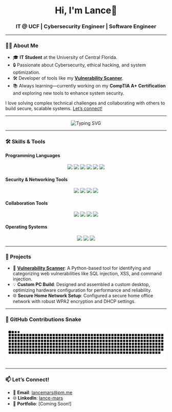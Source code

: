 <h1 align="center">Hi, I'm Lance👋</h1>
<h3 align="center">IT @ UCF | Cybersecurity Engineer | Software Engineer</h3>

---

### 🧑‍💻 About Me

- 🎓 **IT Student** at the University of Central Florida.
- 🔒 Passionate about Cybersecurity, ethical hacking, and system optimization.
- 🛠️ Developer of tools like my **[Vulnerability Scanner](https://github.com/lance-mars/vulnerability-scanner)**.
- 📚 Always learning—currently working on my **CompTIA A+ Certification** and exploring new tools to enhance system security.

I love solving complex technical challenges and collaborating with others to build secure, scalable systems. [Let’s connect!](https://www.linkedin.com/in/lance-mars/)

---

<div align="center">
  <img src="https://readme-typing-svg.demolab.com?font=Fira+Code&size=25&duration=4000&pause=500&center=true&vCenter=true&width=600&lines=Passionate+About+Cybersecurity+%F0%9F%94%92;Problem+Solver+%F0%9F%A7%A0;Tech+Enthusiast+%F0%9F%92%BB;Let's+Build+Secure+Solutions!+%E2%9C%A8" alt="Typing SVG" />
</div>

---

### 🛠️ Skills & Tools

#### Programming Languages
<p align="center">
  <img src="https://img.shields.io/badge/Python-3776AB?style=for-the-badge&logo=python&logoColor=white" />
  <img src="https://img.shields.io/badge/C-00599C?style=for-the-badge&logo=c&logoColor=white" />
  <img src="https://img.shields.io/badge/Java-007396?style=for-the-badge&logo=java&logoColor=white" />
  <img src="https://img.shields.io/badge/SQL-336791?style=for-the-badge&logo=postgresql&logoColor=white" />
  <img src="https://img.shields.io/badge/Bash-4EAA25?style=for-the-badge&logo=gnu-bash&logoColor=white" />
  <img src="https://img.shields.io/badge/PowerShell-5391FE?style=for-the-badge&logo=powershell&logoColor=white" />
</p>

#### Security & Networking Tools
<p align="center">
  <img src="https://img.shields.io/badge/Wireshark-1679A7?style=for-the-badge&logo=wireshark&logoColor=white" />
  <img src="https://img.shields.io/badge/Burp%20Suite-FF6F00?style=for-the-badge&logo=burpsuite&logoColor=white" />
  <img src="https://img.shields.io/badge/Zenmap-1679A7?style=for-the-badge" />
  <img src="https://img.shields.io/badge/Docker-2496ED?style=for-the-badge&logo=docker&logoColor=white" />
</p>

#### Collaboration Tools
<p align="center">
  <img src="https://img.shields.io/badge/Git-F05032?style=for-the-badge&logo=git&logoColor=white" />
  <img src="https://img.shields.io/badge/Trello-0052CC?style=for-the-badge&logo=trello&logoColor=white" />
  <img src="https://img.shields.io/badge/Slack-4A154B?style=for-the-badge&logo=slack&logoColor=white" />
  <img src="https://img.shields.io/badge/Google%20Workspace-4285F4?style=for-the-badge&logo=googleworkspace&logoColor=white" />
</p>

#### Operating Systems
<p align="center">
  <img src="https://img.shields.io/badge/Windows-0078D6?style=for-the-badge&logo=windows&logoColor=white" />
  <img src="https://img.shields.io/badge/Linux-FCC624?style=for-the-badge&logo=linux&logoColor=black" />
  <img src="https://img.shields.io/badge/MacOS-000000?style=for-the-badge&logo=apple&logoColor=white" />
</p>

---

### 🚀 Projects
- 🔗 **[Vulnerability Scanner](https://github.com/lance-mars/vulnerability-scanner)**: A Python-based tool for identifying and categorizing web vulnerabilities like SQL injection, XSS, and command injection.
- 💡 **Custom PC Build**: Designed and assembled a custom desktop, optimizing hardware configuration for performance and reliability.
- 🌐 **Secure Home Network Setup**: Configured a secure home office network with robust WPA2 encryption and DHCP settings.

---

### 🐍 GitHub Contributions Snake

![GitHub Snake Animation](https://raw.githubusercontent.com/Platane/snk/output/github-contribution-grid-snake.svg)


---

### 📫 Let’s Connect!
- 📧 **Email**: [lancemars@pm.me](mailto:lancemars@pm.me)
- 🌐 **LinkedIn**: [lance-mars](https://www.linkedin.com/in/lance-mars/)
- 📂 **Portfolio**: [Coming Soon!]
